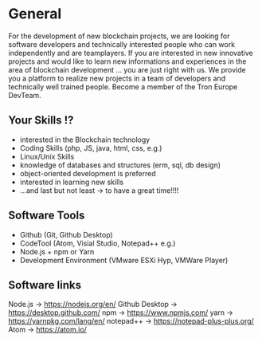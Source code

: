 # General
For the development of new blockchain projects, we are looking for software developers and technically interested people who can work independently and are teamplayers. If you are interested in new innovative projects and would like to learn new informations and experiences in the area of blockchain development ... you are just right with us. We provide you a platform to realize new projects in a team of developers and technically well trained people. Become a member of the Tron Europe DevTeam.

## Your Skills !?
 - interested in the Blockchain technology
 - Coding Skills (php, JS, java, html, css, e.g.)
 - Linux/Unix Skills 
 - knowledge of databases and structures (erm, sql, db design)
 - object-oriented development is preferred
 - interested in learning new skills  
 - ...and last but not least -> to have a great time!!!!

## Software Tools
- Github (Git, Github Desktop)
- CodeTool (Atom, Visial Studio, Notepad++ e.g.)
- Node.js + npm or Yarn
- Development Environment (VMware ESXi Hyp, VMWare Player)

## Software links
Node.js -> https://nodejs.org/en/
Github Desktop -> https://desktop.github.com/
npm -> https://www.npmjs.com/
yarn -> https://yarnpkg.com/lang/en/
notepad++ -> https://notepad-plus-plus.org/
Atom -> https://atom.io/
